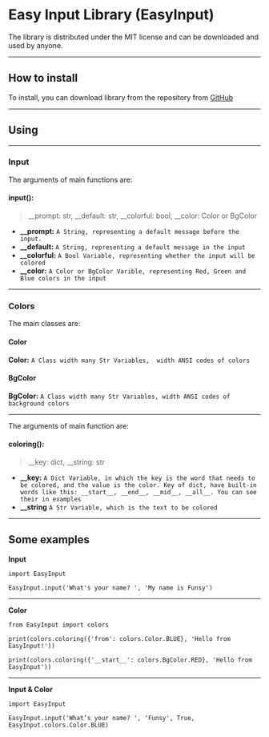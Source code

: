 # **Easy Input Library (EasyInput)**

The library is distributed under the MIT license and can be downloaded and used by anyone.

----------


## How to install
To install, you can download library from the repository from [GitHub](https://github.com/FunsyCode/EasyInput.git)

----------

## Using

----------

### Input
The arguments of main functions are:

#### input():
>__prompt: str, __default: str, __colorful: bool, __color: Color or BgColor

- **__prompt:**     `A String, representing a default message before the input.`
- **__default:**    `A String, representing a default message in the input`
- **__colorful:**   `A Bool Variable, representing whether the input will be colored`
- **__color:**      `A Color or BgColor Varible, representing Red, Green and Blue colors in the input`

----------
### Colors

The main classes are:

#### Color
**Color:**       `A Class width many Str Variables,  width ANSI codes of colors`

#### BgColor
**BgColor:**     `A Class width many Str Variables, width ANSI codes of background colors`

----------

The arguments of main function are:

#### coloring():
>__key: dict, __string: str

- **__key:**      `A Dict Variable, in which the key is the word that needs to be colored, and the value is the color. Key of dict, have built-in words like this: __start__, __end__, __mid__, __all__. You can see their in examples`
- **__string**    `A Str Variable, which is the text to be colored`

----------

## Some examples

**Input**
    
    import EasyInput

    EasyInput.input('What's your name? ', 'My name is Funsy')

----------
    
**Color**
  
    from EasyInput import colors
    
    print(colors.coloring({'from': colors.Color.BLUE}, 'Hello from EasyInput!'))
    
    print(colors.coloring({'__start__': colors.BgColor.RED}, 'Hello from EasyInput'))


----------

**Input & Color**
     
    import EasyInput
    
    EasyInput.input('What’s your name? ', 'Funsy', True, EasyInput.colors.Color.BLUE)
